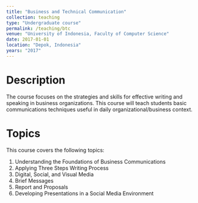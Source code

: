 ```yaml
---
title: "Business and Technical Communication"
collection: teaching
type: "Undergraduate course"
permalink: /teaching/btc
venue: "University of Indonesia, Faculty of Computer Science"
date: 2017-01-01
location: "Depok, Indonesia"
years: "2017"
---
```

Description
======
The course focuses on the strategies and skills  for  effective  writing  and  speaking  in  business organizations. This  course  will  teach  students basic  communications  techniques  useful  in  daily organizational/business context.

Topics
======
This course covers the following topics:
1. Understanding the Foundations of Business Communications
2. Applying Three Steps Writing Process
3. Digital, Social, and Visual Media
4. Brief Messages
5. Report and Proposals
6. Developing Presentations in a Social Media Environment

